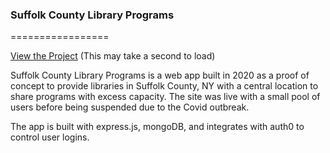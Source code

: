 ### Suffolk County Library Programs
=================

[View the Project](https://libproauth0.glitch.me/)  (This may take a second to load)

Suffolk County Library Programs is a web app built in 2020 as a proof of concept to provide libraries in Suffolk County, 
NY with a central location to share programs with excess capacity.  The site was live with a small pool of users
before being suspended due to the Covid outbreak.  

The app is built with express.js, mongoDB, and integrates with auth0 to control user logins.  
